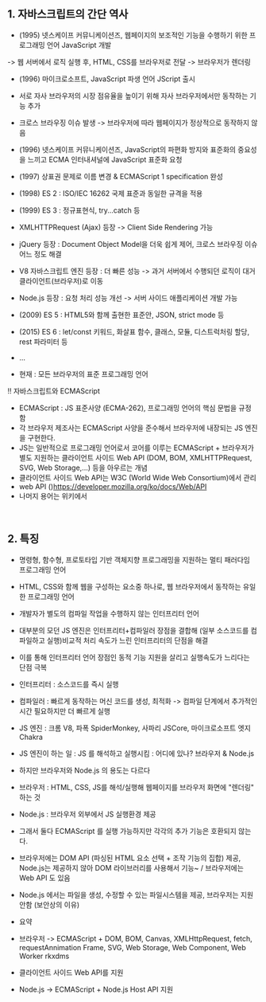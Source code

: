 ## 1. 자바스크립트의 간단 역사
* (1995) 넷스케이프 커뮤니케이션즈, 웹페이지의 보조적인 기능을 수행하기 위한 프로그래밍 언어 JavaScript 개발

-> 웹 서버에서 로직 실행 후, HTML, CSS를 브라우저로 전달 -> 브라우저가 렌더링

* (1996) 마이크로소프트, JavaScript 파생 언어 JScript 출시
* 서로 자사 브라우저의 시장 점유율을 높이기 위해 자사 브라우저에서만 동작하는 기능 추가
* 크로스 브라우징 이슈 발생 -> 브라우저에 따라 웹페이지가 정상적으로 동작하지 않음
* (1996) 넷스케이프 커뮤니케이션즈, JavaScript의 파편화 방지와 표준화의 중요성을 느끼고 ECMA 인터내셔널에 JavaScript 표준화 요청
* (1997) 상표권 문제로 이름 변경 &
        ECMAScript 1 specification 완성
* (1998) ES 2 : ISO/IEC 16262 국제 표준과 동일한 규격을 적용
* (1999) ES 3 : 정규표현식, try...catch 등
* XMLHTTPRequest (Ajax) 등장 -> Client Side Rendering 가능
* jQuery 등장 : Document Object Model을 더욱 쉽게 제어, 크로스 브라우징 이슈 어느 정도 해결
* V8 자바스크립트 엔진 등장 : 더 빠른 성능 -> 과거 서버에서 수행되던 로직이 대거 클라이언트(브라우저)로 이동
* Node.js 등장 : 요청 처리 성능 개선 -> 서버 사이드 애플리케이션 개발 가능

* (2009) ES 5 : HTML5와 함께 출현한 표준안, JSON, strict mode 등
* (2015) ES 6 : let/const 키워드, 화살표 함수, 클래스, 모듈, 디스트럭처링 할당, rest 파라미터 등
* ...
* 현재 : 모든 브라우저의 표준 프로그래밍 언어

!! 자바스크립트와 ECMAScript
* ECMAScript : JS 표준사양 (ECMA-262), 프로그래밍 언어의 핵심 문법을 규정함
* 각 브라우저 제조사는 ECMAScript 사양을 준수해서 브라우저에 내장되는 JS 엔진을 구현한다.
* JS는 일반적으로 프로그래밍 언어로서 코어를 이루는 ECMAScript + 브라우저가 별도 지원하는 클라이언트 사이드 Web API (DOM, BOM, XMLHTTPRequest, SVG, Web Storage,...) 등을 아우르는 개념
* 클라이언트 사이드 Web API는 W3C (World Wide Web Consortium)에서 관리
* web API ()https://developer.mozilla.org/ko/docs/Web/API
* 나머지 용어는 위키에서

<br/>

## 2. 특징
* 명령형, 함수형, 프로토타입 기반 객체지향 프로그래밍을 지원하는 멀티 패러다임 프로그래밍 언어
* HTML, CSS와 함께 웹을 구성하는 요소중 하나로, 웹 브라우저에서 동작하는 유일한 프로그래밍 언어
* 개발자가 별도의 컴파일 작업을 수행하지 않는 인터프리터 언어
* 대부분의 모던 JS 엔진은 인터프리터+컴파일러 장점을 결합해 (일부 소스코드를 컴파일하고 실행)비교적 처리 속도가 느린 인터프리터의 단점을 해결
* 이를 통해 인터프리터 언어 장점인 동적 기능 지원을 살리고 실행속도가 느리다는 단점 극복
* 인터프리터 : 소스코드를 즉시 실행
* 컴파일러 : 빠르게 동작하는 머신 코드를 생성, 최적화 -> 컴파일 단계에서 추가적인 시간 필요하지만 더 빠르게 실행

* JS 엔진 : 크롬 V8, 파폭 SpiderMonkey, 사파리 JSCore, 마이크로소프트 엣지 Chakra
* JS 엔진이 하는 일 : JS 를 해석하고 실행시킴 : 어디에 있나? 브라우저 & Node.js
* 하지만 브라우저와 Node.js 의 용도는 다르다
* 브라우저 : HTML, CSS, JS를 해석/실행해 웹페이지를 브라우저 화면에 "렌더링" 하는 것
* Node.js : 브라우저 외부에서 JS 실행환경 제공

* 그래서 둘다 ECMAScript 를 실행 가능하지만 각각의 추가 기능은 호환되지 않는다.
* 브라우저에는 DOM API (파싱된 HTML 요소 선택 + 조작 기능의 집합) 제공, Node.js는 제공하지 않아 DOM 라이브러리를 사용해서 기능~ / 브라우저에는 Web API 도 있음
* Node.js 에서는 파일을 생성, 수정할 수 있는 파일시스템을 제공, 브라우저는 지원안함 (보안상의 이유)

* 요약
* 브라우저 -> ECMAScript + DOM, BOM, Canvas, XMLHttpRequest, fetch, requestAnnimation Frame, SVG, Web Storage, Web Component, Web Worker rkxdms
* 클라이언트 사이드 Web API를 지원
* Node.js -> ECMAScript + Node.js Host API 지원